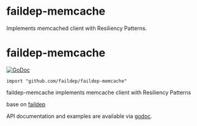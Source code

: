 # faildep-memcache

Implements memcached client with Resiliency Patterns.

# faildep-memcache
[![GoDoc](https://godoc.org/github.com/faildep/faildep-memcache?status.svg)](https://godoc.org/github.com/faildep/faildep-memcache)


    import "github.com/faildep/faildep-memcache"

faildep-memcache implements memcache client with Resiliency Patterns 

base on [faildep](https://github.com/faildep/faildep)

API documentation and examples are available via [godoc](https://godoc.org/github.com/faildep/faildep-memcache).
